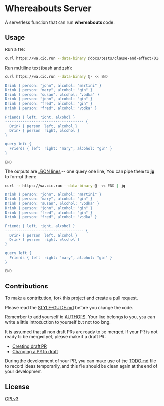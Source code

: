 # Whereabouts Server

A serverless function that can run [**whereabouts**](https://github.com/cicada-lang/whereabouts) code.

## Usage

Run a file:

```bash
curl https://wa.cic.run --data-binary @docs/tests/clause-and-effect/01-party-pairs.wa
```

Run multiline text (bash and zsh):

```bash
curl https://wa.cic.run --data-binary @- << END

Drink { person: "john", alcohol: "martini" }
Drink { person: "mary", alcohol: "gin" }
Drink { person: "susan", alcohol: "vodka" }
Drink { person: "john", alcohol: "gin" }
Drink { person: "fred", alcohol: "gin" }
Drink { person: "fred", alcohol: "vodka" }

Friends { left, right, alcohol }
------------------------------------ {
  Drink { person: left, alcohol }
  Drink { person: right, alcohol }
}

query left {
  Friends { left, right: "mary", alcohol: "gin" }
}

END
```

The outputs are [JSON lines](https://jsonlines.org) -- one query one line,
You can pipe them to [**jq**](https://stedolan.github.io/jq/) to format them:

```bash
curl -s https://wa.cic.run --data-binary @- << END | jq

Drink { person: "john", alcohol: "martini" }
Drink { person: "mary", alcohol: "gin" }
Drink { person: "susan", alcohol: "vodka" }
Drink { person: "john", alcohol: "gin" }
Drink { person: "fred", alcohol: "gin" }
Drink { person: "fred", alcohol: "vodka" }

Friends { left, right, alcohol }
------------------------------------ {
  Drink { person: left, alcohol }
  Drink { person: right, alcohol }
}

query left {
  Friends { left, right: "mary", alcohol: "gin" }
}

END
```

## Contributions

To make a contribution, fork this project and create a pull request.

Please read the [STYLE-GUIDE.md](STYLE-GUIDE.md) before you change the code.

Remember to add yourself to [AUTHORS](AUTHORS).
Your line belongs to you, you can write a little
introduction to yourself but not too long.

It is assumed that all non draft PRs are ready to be merged.
If your PR is not ready to be merged yet, please make it a draft PR:

- [Creating draft PR](https://github.blog/2019-02-14-introducing-draft-pull-requests)
- [Changing a PR to draft](https://docs.github.com/en/pull-requests/collaborating-with-pull-requests/proposing-changes-to-your-work-with-pull-requests/changing-the-stage-of-a-pull-request)

During the development of your PR, you can make use of
the [TODO.md](TODO.md) file to record ideas temporarily,
and this file should be clean again at the end of your development.

## License

[GPLv3](LICENSE)
